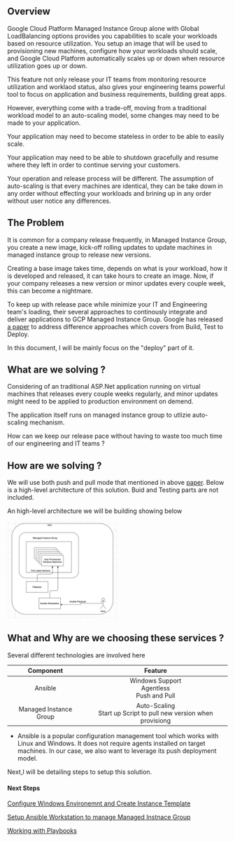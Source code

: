 ## Overview

Google Cloud Platform Managed Instance Group alone with Global LoadBalancing options provides you capabilities to scale your workloads based on resource utilization. You setup an image that will be used to provisioning new machines, configure how your workloads should scale, and Google Cloud Platform automatically scales up or down when resource utilization goes up or down.

This feature not only release your IT teams from monitoring resource utilization and worklaod status, also gives your engineering teams powerful tool to focus on application and business requirements, building great apps.

However, everything come with a trade-off, moving from a traditional workload model to an auto-scaling model, some changes may need to be made to your application.

Your application may need to become stateless in order to be able to easily scale.

Your application may need to be able to shutdown gracefully and resume where they left in order to continue serving your customers.

Your operation and release process will be different. The assumption of auto-scaling is that every machines are identical, they can be take down in any order without effecting your workloads and brining up in any order without user notice any differences. 

## The Problem

It is common for a company release frequently, in Managed Instance Group, you create a new image, kick-off rolling updates to update machines in managed instance group to release new versions.

Creating a base image takes time, depends on what is your workload, how it is developed and released, it can take hours to create an image. Now, if your company releases a new version or minor updates every couple week, this can become a nightmare.

To keep up with release pace while minimize your IT and Engineering team's loading, their several approaches to continously integrate and deliver applications to GCP Managed Instance Group. Google has released [a paper](https://cloud.google.com/solutions/deploy-dotnet-applications) to address difference approaches which covers from Build, Test to Deploy.

In this document, I will be mainly focus on the "deploy" part of it.

## What are we solving ?

Considering of an traditional ASP.Net application running on virtual machines that releases every couple weeks regularly, and minor updates might need to be applied to production environment on demend.

The application itself runs on managed instance group to utlizie auto-scaling mechanism.

How can we keep our release pace without having to waste too much time of our engineering and IT teams ?

## How are we solving ?

We will use both push and pull mode that mentioned in above [paper](https://cloud.google.com/solutions/deploy-dotnet-applications). Below is a high-level architecture of this solution. Buid and Testing parts are not included.

An high-level architecture we will be building showing below

<img src="./img/ansible-win-mig-arch.png" style="width:50%;height:50%"/>


## What and Why are we choosing these services ?

Several different technologies are involved here

|Component|Feature|
|:--:|:--:|
|Ansible|Windows Support <br/>Agentless<br/>Push and Pull<br/>|
|Managed Instance Group|Auto-Scaling<br/>Start up Script to pull new version when provisiong|

-   Ansible is a popular configuration management tool which works with Linux and Windows. It does not require agents installed on target machines. In our case, we also want to leverage its push deployment model.

Next,I will be detailing steps to setup this solution.

#### Next Steps
[Configure Windows Environemnt and Create Instance Template](./setup-windows-host-image.md)

[Setup Ansible Workstation to manage Managed Instnace Group](./setup-ubuntu-ansible-server.md)

[Working with Playbooks](./setup-playbooks.md)